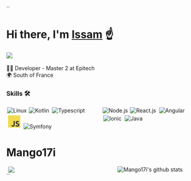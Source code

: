 ``
# Hi there, I'm [Issam](https://github.com/mango17i) ☝️

<a href="https://www.linkedin.com/in/issamhadjal/" target="_blank"><img src="https://img.shields.io/badge/linkedin-%230077B5.svg?&style=for-the-badge&logo=linkedin&logoColor=white"/></a>

👨‍💻 Developer - Master 2 at Epitech
<br/>
🌍 South of France

### Skills 🛠️

<div style="float: left; width: 49%; margin:2px;">
  <img alt="Linux" width="33px" src="https://www.vectorlogo.zone/logos/linux/linux-icon.svg" />
  <img alt="Kotlin" width="35px" style="margin:2px;" src="https://www.vectorlogo.zone/logos/kotlinlang/kotlinlang-icon.svg" />
    <img alt="Typescript" width="33px" style="margin:2px;" src="https://www.vectorlogo.zone/logos/typescriptlang/typescriptlang-icon.svg" />
      <img alt="JavaScript" width="33px" style="margin:2px;" src="https://raw.githubusercontent.com/devicons/devicon/master/icons/javascript/javascript-original.svg" />
  <img alt="Symfony" width="33px" style="margin:2px;" src="https://www.vectorlogo.zone/logos/symfony/symfony-icon.svg" />
</div>

<div style="float: left; width: 48%; margin:2px;">
    <img alt="Node.js" width="59px" src="https://www.vectorlogo.zone/logos/nodejs/nodejs-ar21.svg" />
  <img alt="React.js" width="33px" style="margin:2px;" src="https://www.vectorlogo.zone/logos/reactjs/reactjs-icon.svg" />
   <img alt="Angular" width="33px" style="margin:2px;" src="https://www.vectorlogo.zone/logos/angular/angular-icon.svg" />
  <img alt="Ionic" width="33px" style="margin:2px;" src="https://www.vectorlogo.zone/logos/ionicframework/ionicframework-icon.svg" />
  <img alt="Java" width="33px" style="margin:2px;" src="https://www.vectorlogo.zone/logos/java/java-icon.svg" />
</div>

<div style="clear: both;"></div>

# Mango17i

<div style="display:flex;align-items:center;justify-content:center;">
 <img width="57%" src="https://github-readme-streak-stats.herokuapp.com/?user=Mango17i" />
 <img width="41%" src="https://github-readme-stats.vercel.app/api/top-langs/?username=Mango17i&show_icons=true&layout=compact&theme=algolia" alt="Mango17i's github stats" />
</div>
``
